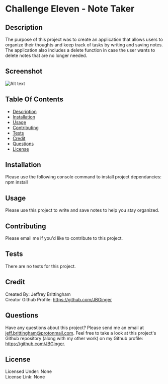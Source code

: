 # Challenge Eleven - Note Taker

## Description
The purpose of this project was to create an application that allows users to organize their thoughts and keep track of tasks by writing and saving notes. The application also includes a delete function in case the user wants to delete notes that are no longer needed.

## Screenshot
![Alt text](public/assets/images/screenshot.jpg)

## Table Of Contents
* [Description](#description)
* [Installation](#installation)
* [Usage](#usage)
* [Contributing](#contributing)
* [Tests](#tests)
* [Credit](#credit)
* [Questions](#questions)
* [License](#license)

## Installation
Please use the following console command to install project dependancies: npm install

## Usage
Please use this project to write and save notes to help you stay organized.

## Contributing
Please email me if you'd like to contribute to this project.

## Tests
There are no tests for this project.

## Credit
Created By: Jeffrey Brittingham  
Creator Github Profile: https://github.com/JBGinger

## Questions
Have any questions about this project? Please send me an email at jeff.brittingham@protonmail.com.
Feel free to take a look at this project's Github repository (along with my other work) on my Github profile: https://github.com/JBGinger.

## License 
  Licensed Under: None  
  License Link: None
  
